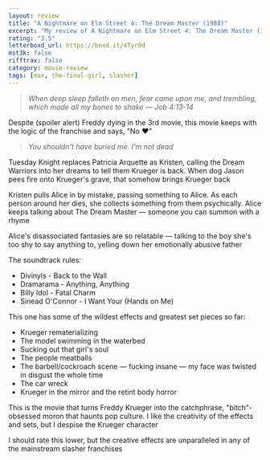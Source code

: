 ```yaml
---
layout: review
title: "A Nightmare on Elm Street 4: The Dream Master (1988)"
excerpt: "My review of A Nightmare on Elm Street 4: The Dream Master (1988)"
rating: "3.5"
letterboxd_url: https://boxd.it/4Tyr0d
mst3k: false
rifftrax: false
category: movie-review
tags: [max, the-final-girl, slasher]
---
```


<blockquote><i>When deep sleep falleth on men, fear came upon me, and trembling, which made all my bones to shake
</i><i>— Job 4:13-14</i></blockquote>Despite (spoiler alert) Freddy dying in the 3rd movie, this movie keeps with the logic of the franchise and says, "No ❤️"
<blockquote><i>You shouldn't have buried me. I'm not dead</i></blockquote>Tuesday Knight replaces Patricia Arquette as Kristen, calling the Dream Warriors into her dreams to tell them Krueger is back. When dog Jason pees fire onto Krueger's grave, that somehow brings Krueger back

Kristen pulls Alice in by mistake, passing something to Alice. As each person around her dies, she collects something from them psychically. Alice keeps talking about The Dream Master — someone you can summon with a rhyme

Alice's disassociated fantasies are so relatable — talking to the boy she's too shy to say anything to, yelling down her emotionally abusive father

The soundtrack rules:

- Divinyls - Back to the Wall
- Dramarama - Anything, Anything
- Billy Idol - Fatal Charm
- Sinead O'Connor - I Want Your (Hands on Me)

This one has some of the wildest effects and greatest set pieces so far:

- Krueger rematerializing
- The model swimming in the waterbed
- Sucking out that girl's soul
- The people meatballs
- The barbell/cockroach scene — fucking insane — my face was twisted in disgust the whole time
- The car wreck
- Krueger in the mirror and the retint body horror

This is the movie that turns Freddy Krueger into the catchphrase, "bitch"-obsessed moron that haunts pop culture. I like the creativity of the effects and sets, but I despise the Krueger character

I should rate this lower, but the creative effects are unparalleled in any of the mainstream slasher franchises
